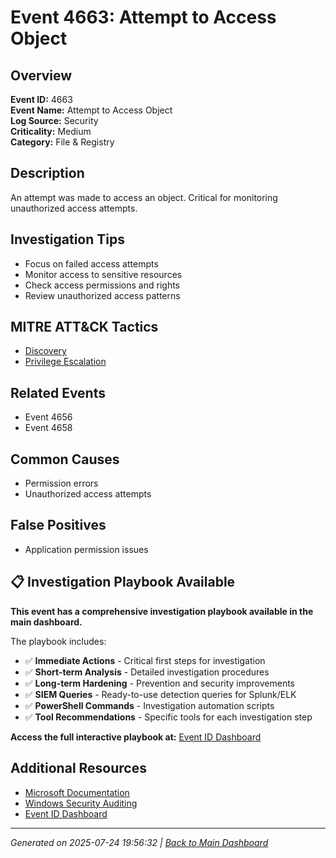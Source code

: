 # Event 4663: Attempt to Access Object

## Overview
**Event ID:** 4663  
**Event Name:** Attempt to Access Object  
**Log Source:** Security  
**Criticality:** Medium  
**Category:** File & Registry  

## Description
An attempt was made to access an object. Critical for monitoring unauthorized access attempts.

## Investigation Tips
- Focus on failed access attempts
- Monitor access to sensitive resources
- Check access permissions and rights
- Review unauthorized access patterns

## MITRE ATT&CK Tactics
- [Discovery](https://attack.mitre.org/tactics/TA0007/)
- [Privilege Escalation](https://attack.mitre.org/tactics/TA0004/)

## Related Events
- Event 4656
- Event 4658

## Common Causes
- Permission errors
- Unauthorized access attempts

## False Positives
- Application permission issues

## 📋 Investigation Playbook Available

**This event has a comprehensive investigation playbook available in the main dashboard.**

The playbook includes:
- ✅ **Immediate Actions** - Critical first steps for investigation
- ✅ **Short-term Analysis** - Detailed investigation procedures  
- ✅ **Long-term Hardening** - Prevention and security improvements
- ✅ **SIEM Queries** - Ready-to-use detection queries for Splunk/ELK
- ✅ **PowerShell Commands** - Investigation automation scripts
- ✅ **Tool Recommendations** - Specific tools for each investigation step

**Access the full interactive playbook at:** [Event ID Dashboard](../index.html)

## Additional Resources
- [Microsoft Documentation](https://learn.microsoft.com/en-us/previous-versions/windows/it-pro/windows-10/security/threat-protection/auditing/event-4663)
- [Windows Security Auditing](https://learn.microsoft.com/en-us/windows/security/threat-protection/auditing/audit-events)
- [Event ID Dashboard](../index.html)

---
*Generated on 2025-07-24 19:56:32 | [Back to Main Dashboard](../index.html)*
